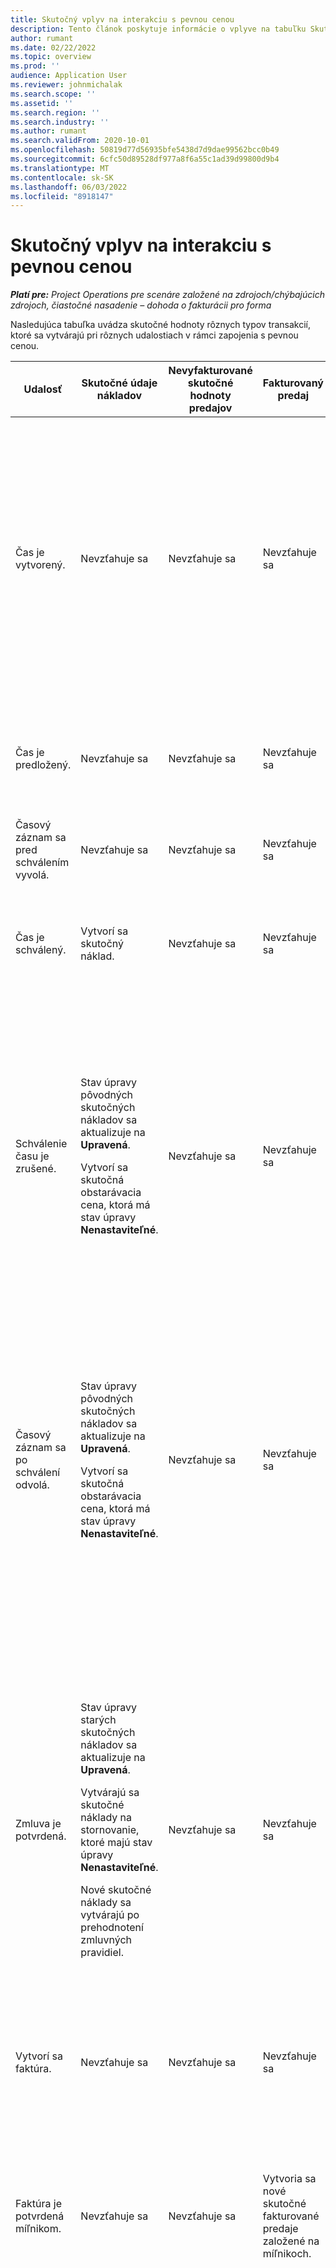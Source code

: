 ```yaml
---
title: Skutočný vplyv na interakciu s pevnou cenou
description: Tento článok poskytuje informácie o vplyve na tabuľku Skutočné údaje pri rôznych udalostiach počas životného cyklu zapojenia s pevnou cenou v spoločnosti Microsoft Dynamics 365 Project Operations.
author: rumant
ms.date: 02/22/2022
ms.topic: overview
ms.prod: ''
audience: Application User
ms.reviewer: johnmichalak
ms.search.scope: ''
ms.assetid: ''
ms.search.region: ''
ms.search.industry: ''
ms.author: rumant
ms.search.validFrom: 2020-10-01
ms.openlocfilehash: 50819d77d56935bfe5438d7d9dae99562bcc0b49
ms.sourcegitcommit: 6cfc50d89528df977a8f6a55c1ad39d99800d9b4
ms.translationtype: MT
ms.contentlocale: sk-SK
ms.lasthandoff: 06/03/2022
ms.locfileid: "8918147"
---
```

# <a name="actuals-impact-in-a-fixed-price-engagement"></a>Skutočný vplyv na interakciu s pevnou cenou

_**Platí pre:** Project Operations pre scenáre založené na zdrojoch/chýbajúcich zdrojoch, čiastočné nasadenie – dohoda o fakturácii pro forma_

Nasledujúca tabuľka uvádza skutočné hodnoty rôznych typov transakcií, ktoré sa vytvárajú pri rôznych udalostiach v rámci zapojenia s pevnou cenou.

| Udalosť | Skutočné údaje nákladov | Nevyfakturované skutočné hodnoty predajov | Fakturovaný predaj | Príklad |
|---|---|---|---|---|
| Čas je vytvorený. | Nevzťahuje sa | Nevzťahuje sa | Nevzťahuje sa | <p>Bob Kozack z organizačnej jednotky Fabrikam US, ktorá má cenu 100 USD (100 USD) za hodinu, pracuje na projekte s názvom „Inštalácia ramena v Adatum“. Tento projekt je namapovaný na spôsob fakturácie s pevnou cenou na riadku zmluvy. Tu je ukážkový časový záznam od Boba Kozaka:</p><p>Bob Kozack - 8 hodín</p> |
| Čas je predložený. | Nevzťahuje sa | Nevzťahuje sa | Nevzťahuje sa | Pre časový záznam sa vytvorí riadok nákladového denníka. Predvolená nákladová sadzba sa zadá do účtovného zápisu. |
| Časový záznam sa pred schválením vyvolá. | Nevzťahuje sa | Nevzťahuje sa | Nevzťahuje sa | |
| Čas je schválený. | Vytvorí sa skutočný náklad. | Nevzťahuje sa | Nevzťahuje sa | <p>Nová skutočnosť, ktorá sa vytvorí:</p><ul><li>**Skutočné náklady:** Bob Kozack, 8 hodín, USD 800</li></ul> |
| Schválenie času je zrušené. | <p>Stav úpravy pôvodných skutočných nákladov sa aktualizuje na **Upravená**.</p><p>Vytvorí sa skutočná obstarávacia cena, ktorá má stav úpravy **Nenastaviteľné**.</p> | Nevzťahuje sa | Nevzťahuje sa | <p>Existujúce skutočné, ktoré sa aktualizujú:</p><ul><li>**Skutočné náklady:** Bob Kozack, 8 hodín, USD 800, *Upravená*</li></ul><p>Nová skutočnosť, ktorá sa vytvorí na zvrátenie predchádzajúceho finančného vplyvu:</p><ul><li>**Skutočné náklady:** Bob Kozack, (8 hodín), (800 USD), *Nenastaviteľné*</li></ul> |
| Časový záznam sa po schválení odvolá. | <p>Stav úpravy pôvodných skutočných nákladov sa aktualizuje na **Upravená**.</p><p>Vytvorí sa skutočná obstarávacia cena, ktorá má stav úpravy **Nenastaviteľné**.</p> | Nevzťahuje sa | Nevzťahuje sa | <p>Existujúce skutočné, ktoré sa aktualizujú:</p><ul><li>**Skutočné náklady:** Bob Kozack, 8 hodín, USD 800, *Upravená*</li></ul><p>Nová skutočnosť, ktorá sa vytvorí na zvrátenie predchádzajúceho finančného vplyvu:</p><ul><li>**Skutočné náklady:** Bob Kozack, (8 hodín), (800 USD), *Nenastaviteľné*</li></ul> |
| Zmluva je potvrdená. | <p>Stav úpravy starých skutočných nákladov sa aktualizuje na **Upravená**.</p><p>Vytvárajú sa skutočné náklady na stornovanie, ktoré majú stav úpravy **Nenastaviteľné**.</p><p>Nové skutočné náklady sa vytvárajú po prehodnotení zmluvných pravidiel.</p> | Nevzťahuje sa | Nevzťahuje sa | <p>Existujúce skutočné, ktoré sa aktualizujú:</p><ul><li>**Skutočné náklady:** Bob Kozack, 8 hodín, USD 800, *Upravená*</li></ul><p>Nová skutočnosť, ktorá sa vytvorí na zvrátenie predchádzajúceho finančného vplyvu:</p><ul><li>**Skutočné náklady:** Bob Kozack, (8 hodín), (800 USD), *Nenastaviteľné*</li></ul><p>Nová skutočnosť, ktorá sa vytvorí pre prehodnotený finančný dopad:</p><ul><li>**Skutočné náklady:** Bob Kozack, 8 hodín, USD 800</li></ul> |
| Vytvorí sa faktúra. | Nevzťahuje sa | Nevzťahuje sa | Nevzťahuje sa | |
| Faktúra je potvrdená míľnikom. | Nevzťahuje sa | Nevzťahuje sa | Vytvoria sa nové skutočné fakturované predaje založené na míľnikoch. | <p>Existujúce skutočné, ktoré zostávajú nezmenené:</p><ul><li>**Skutočné náklady:** Bob Kozack, 8 hodín, USD 800</li></ul><p>Nová skutočnosť, ktorá sa vytvorí na zaznamenanie hodnôt fakturovaného predaja:</p><ul><li>**Fakturovaný predaj:** Míľnik, USD 5,000</li></ul> |
| Faktúra je opravená na pripísanie míľnika. | Nevzťahuje sa | Nevzťahuje sa | Vytvoria sa reverzne účtované skutočné tržby. | <p>Existujúce skutočné, ktoré zostávajú nezmenené:</p><ul><li>**Skutočné náklady:** Bob Kozack, 8 hodín, 800 USD</li></ul><p>Existujúce skutočné, ktoré sa aktualizujú:</p><ul><li>**Fakturovaný predaj:** Míľnik, USD 5,000, *Upravená*</li></ul><p>Nová skutočná hodnota, ktorá sa vytvorí na zvrátenie predchádzajúcich fakturovaných predajných hodnôt:</p><ul><li>**Fakturovaný predaj:** míľnik, (5 000 USD), *Nenastaviteľné*</li></ul> |

[!INCLUDE[footer-include](../includes/footer-banner.md)]

